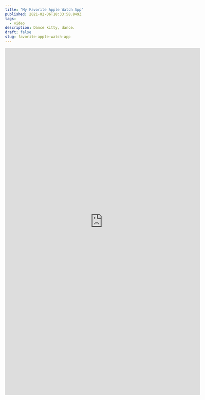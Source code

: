 ```yaml
---
title: "My Favorite Apple Watch App"
published: 2021-02-06T18:33:58.849Z
tags:
  - video
description: Dance kitty, dance.
draft: false
slug: favorite-apple-watch-app
---
```


<iframe src="https://player.vimeo.com/video/509255191" width="640" height="1138" frameborder="0" allow="autoplay; fullscreen; picture-in-picture" allowfullscreen></iframe>
